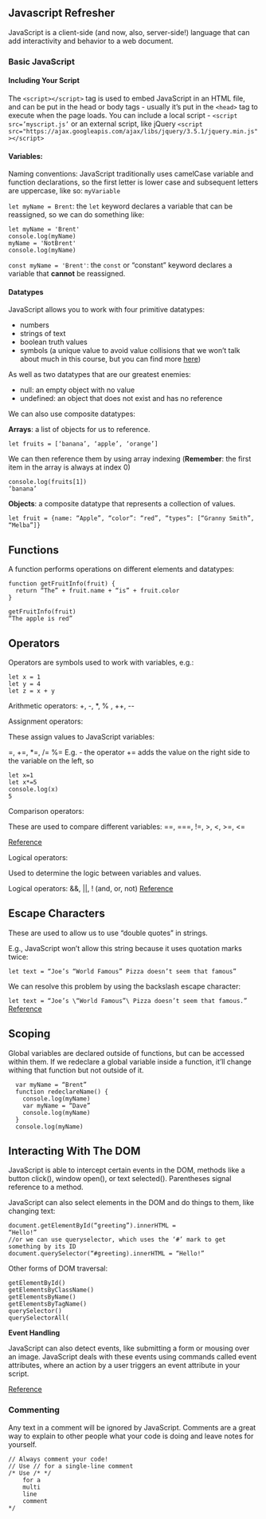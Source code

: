 ## Javascript Refresher

JavaScript is a client-side (and now, also, server-side!) language that can add interactivity and behavior to a web document.

### Basic JavaScript

#### Including Your Script

The `<script></script>` tag is used to embed JavaScript in an HTML file, and can be put in the head or body tags - usually it’s put in the `<head>` tag to execute when the page loads.
You can include a local script - `<script src=’myscript.js’` or an external script, like jQuery `<script src="https://ajax.googleapis.com/ajax/libs/jquery/3.5.1/jquery.min.js"></script>`
#### Variables:


Naming conventions: JavaScript traditionally uses camelCase variable and function declarations, so the first letter is lower case and subsequent letters are uppercase, like so: `myVariable`

`let myName = Brent`: the `let` keyword declares a variable that can be reassigned, so we can do something like:

```
let myName = 'Brent'
console.log(myName)
myName = 'NotBrent'
console.log(myName)
```

`const myName = 'Brent'`: the `const` or “constant” keyword declares a variable that **cannot** be reassigned.

#### Datatypes

JavaScript allows you to work with four primitive datatypes:
- numbers
- strings of text
- boolean truth values
- symbols (a unique value to avoid value collisions that we won’t talk about much in this course, but you can find more [here](https://hacks.mozilla.org/2015/06/es6-in-depth-symbols/))

As well as two datatypes that are our greatest enemies:
- null: an empty object with no value
- undefined: an object that does not exist and has no reference

We can also use composite datatypes:

**Arrays**: a list of objects for us to reference.

`let fruits = [‘banana’, ‘apple’, ‘orange’]`

We can then reference them by using array indexing (**Remember**: the first item in the array is always at index 0)

```
console.log(fruits[1])
‘banana’
```

**Objects**: a composite datatype that represents a collection of values.

`let fruit = {name: “Apple”, “color”: “red”, “types”: [“Granny Smith”, “Melba”]}`

## Functions

A function performs operations on different elements and datatypes:

```
function getFruitInfo(fruit) {
  return “The” + fruit.name + “is” + fruit.color
}

getFruitInfo(fruit)
“The apple is red”
```

## Operators

Operators are symbols used to work with variables, e.g.:

```
let x = 1
let y = 4
let z = x + y
```

Arithmetic operators: +, -, *, % , ++, --

Assignment operators:

These assign values to JavaScript variables:

=, +=, *=, /= %=
E.g. - the operator += adds the value on the right side to the variable on the left, so

```
let x=1
let x*=5
console.log(x)
5
```

Comparison operators:

These are used to compare different variables:
==, ===, !=, >, <, >=, <=

[Reference](https://www.w3schools.com/js/js_comparisons.asp)

Logical operators:

Used to determine the logic between variables and values.

Logical operators: &&, ||, ! (and, or, not)
[Reference](https://www.w3schools.com/js/js_comparisons.asp)

## Escape Characters

These are used to allow us to use “double quotes” in strings.

E.g., JavaScript won’t allow this string because it uses quotation marks twice:

`let text = “Joe’s “World Famous” Pizza doesn’t seem that famous”`

We can resolve this problem by using the backslash escape character:

`let text = “Joe’s \“World Famous”\ Pizza doesn’t seem that famous.”`
[Reference](https://www.w3schools.com/js/js_strings.asp)

## Scoping

Global variables are declared outside of functions, but can be accessed within them. If we redeclare a global variable inside a function, it’ll change withing that function but not outside of it.

```
  var myName = “Brent”
  function redeclareName() {
    console.log(myName)
    var myName = “Dave”
    console.log(myName)
  }
  console.log(myName)
```

## Interacting With The DOM

JavaScript is able to intercept certain events in the DOM, methods like a button click(), window open(), or text selected(). Parentheses signal reference to a method.

JavaScript can also select elements in the DOM and do things to them, like changing text:

```
document.getElementById(“greeting”).innerHTML =
“Hello!”
//or we can use queryselector, which uses the ‘#’ mark to get something by its ID
document.querySelector(“#greeting).innerHTML = “Hello!”
```

Other forms of DOM traversal:

```
getElementById()
getElementsByClassName()
getElementsByName()
getElementsByTagName()
querySelector()
querySelectorAll(
```

**Event Handling**

JavaScript can also detect events, like submitting a form or mousing over an image. JavaScript deals with these events using commands called event attributes, where an action by a user triggers an event attribute in your script.

[Reference](https://www.w3schools.com/tags/ref_eventattributes.asp)
### Commenting

Any text in a comment will be ignored by JavaScript. Comments are a great way to explain to other people what your code is doing and leave notes for yourself.

```
// Always comment your code!
// Use // for a single-line comment
/* Use /* */
    for a 
    multi
    line
    comment
*/

```
